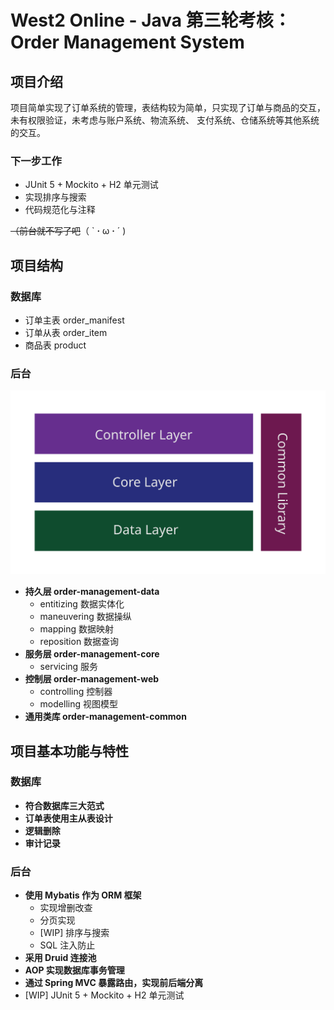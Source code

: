 # West2 Online - Java 第三轮考核：Order Management System

## 项目介绍
项目简单实现了订单系统的管理，表结构较为简单，只实现了订单与商品的交互，未有权限验证，未考虑与账户系统、物流系统、
支付系统、仓储系统等其他系统的交互。

### 下一步工作
- JUnit 5 + Mockito + H2 单元测试
- 实现排序与搜索
- 代码规范化与注释

[//]: # (基本实现增删改查，但复杂的连表查询、子查询无法做到。能进行基本排序、分页和搜索，但搜索无法分词。)

~~（前台就不写了吧~~（ ` **·** ω **·** ´ )

## 项目结构
### 数据库
- 订单主表 order_manifest
- 订单从表 order_item
- 商品表 product
### 后台
<img src="project-framework.svg" width="600px"></img>
- **持久层 order-management-data**
  - entitizing 数据实体化
  - maneuvering 数据操纵
  - mapping 数据映射
  - reposition 数据查询
- **服务层 order-management-core**
  - servicing 服务
- **控制层 order-management-web**
  - controlling 控制器
  - modelling 视图模型
- **通用类库 order-management-common**

## 项目基本功能与特性
### 数据库
- **符合数据库三大范式**
- **订单表使用主从表设计**
- **逻辑删除**
- **审计记录**
### 后台
- **使用 Mybatis 作为 ORM 框架**
  - 实现增删改查
  - 分页实现
  - [WIP] 排序与搜索
  - SQL 注入防止
- **采用 Druid 连接池**
- **AOP 实现数据库事务管理**
- **通过 Spring MVC 暴露路由，实现前后端分离**
- [WIP] JUnit 5 + Mockito + H2 单元测试
